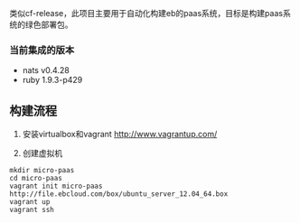 类似cf-release，此项目主要用于自动化构建eb的paas系统，目标是构建paas系统的绿色部署包。

### 当前集成的版本

* nats   v0.4.28 
* ruby   1.9.3-p429

## 构建流程

1. 安装virtualbox和vagrant http://www.vagrantup.com/

1. 创建虚拟机

```shell
mkdir micro-paas
cd micro-paas
vagrant init micro-paas http://file.ebcloud.com/box/ubuntu_server_12.04_64.box
vagrant up
vagrant ssh
```

